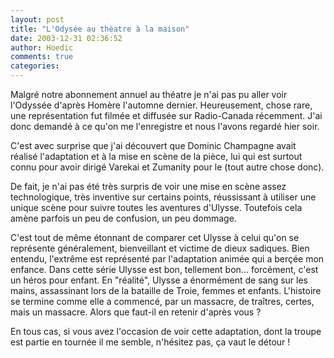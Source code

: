 ```yaml
---
layout: post
title: "L'Odysée au théatre à la maison"
date: 2003-12-31 02:36:52
author: Hoedic
comments: true
categories: 
---
```



Malgré notre abonnement annuel au théatre je n'ai pas pu aller voir l'Odyssée d'après Homère l'automne dernier. Heureusement, chose rare, une représentation fut filmée et diffusée sur Radio-Canada récemment. J'ai donc demandé à ce qu'on me l'enregistre et nous l'avons regardé hier soir.

C'est avec surprise que j'ai découvert que Dominic Champagne avait réalisé l'adaptation et à la mise en scène de la pièce, lui qui est surtout connu pour avoir dirigé Varekai et Zumanity pour le  (tout autre chose donc).

De fait, je n'ai pas été très surpris de voir une mise en scène assez technologique, très inventive sur certains points, réussissant à utiliser une unique scène pour suivre toutes les aventures d'Ulysse. Toutefois cela amène parfois un peu de confusion, un peu dommage.

C'est tout de même étonnant de comparer cet Ulysse à celui qu'on se représente généralement, bienveillant et victime de dieux sadiques. Bien entendu, l'extrême est représenté par l'adaptation animée  qui a berçée mon enfance. Dans cette série Ulysse est bon, tellement bon... forcément, c'est un héros pour enfant. En "réalité", Ulysse a énormément de sang sur les mains, assassinant lors de la bataille de Troie, femmes et enfants. L'histoire se termine comme elle a commencé, par un massacre, de traîtres, certes, mais un massacre. Alors que faut-il en retenir d'après vous ?

En tous cas, si vous avez l'occasion de voir cette adaptation, dont la troupe est partie en tournée il me semble, n'hésitez pas, ça vaut le détour !
